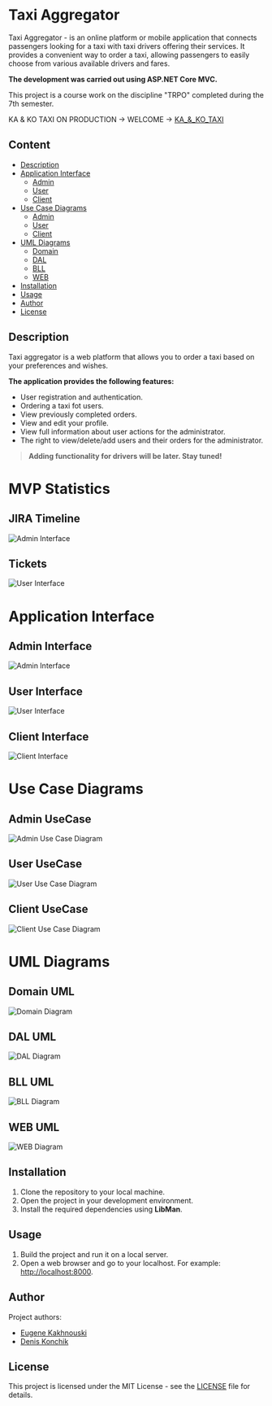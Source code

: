 # Taxi Aggregator

Taxi Aggregator - is an online platform or mobile application that connects passengers looking for a taxi with taxi drivers offering their services. It provides a convenient way to order a taxi, allowing passengers to easily choose from various available drivers and fares.

__The development was carried out using ASP.NET Core MVC.__

This project is a course work on the discipline "TRPO" completed during the 7th semester.

KA & KO TAXI ON PRODUCTION -> WELCOME -> [KA_&_KO_TAXI]([https://github.com/Kaxxa27](http://ka-ko-taxi-belarussian-aggregator.somee.com/))


## Content

- [Description](#description)
- [Application Interface](#application-interface)
  - [Admin](#admin-interface)
  - [User](#user-interface)
  - [Client](#client-interface)
- [Use Case Diagrams](#use-case-diagrams)
  - [Admin](#admin-use-case-diagram)
  - [User](#user-use-case-diagram)
  - [Client](#client-use-case-diagram)
- [UML Diagrams](#uml-diagrams)
  - [Domain](#domain-diagram)
  - [DAL](#dal-diagram)
  - [BLL](#bll-diagram)
  - [WEB](#web-diagram)
- [Installation](#installation)
- [Usage](#usage)
- [Author](#author)
- [License](#license)



## Description

Taxi aggregator is a web platform that allows you to order a taxi based on your preferences and wishes.

__The application provides the following features:__
- User registration and authentication.
- Ordering a taxi fot users.
- View previously completed orders.
- View and edit your profile.
- View full information about user actions for the administrator.
- The right to view/delete/add users and their orders for the administrator.

>__Adding functionality for drivers will be later. Stay tuned!__



# MVP Statistics

## JIRA Timeline
![Admin Interface](media/Statistic/TAXI_TIMELINE_DONE.png)

## Tickets
![User Interface](media/Statistic/TICKETS.png)

# Application Interface

## Admin Interface
![Admin Interface](media/Gifs/admin_demo.gif)

## User Interface
![User Interface](media/Gifs/user_demo.gif)

## Client Interface
![Client Interface](media/Gifs/client_demo.gif)


# Use Case Diagrams

## Admin UseCase
![Admin Use Case Diagram](media/UseCase/Admin.png)

## User UseCase
![User Use Case Diagram](media/UseCase/User.png)

## Client UseCase
![Client Use Case Diagram](media/UseCase/Client.png)


# UML Diagrams

## Domain UML
![Domain Diagram](media/UML/Domain.png)

## DAL UML
![DAL Diagram](media/UML/DAL.png)

## BLL UML
![BLL Diagram](media/UML/BLL.png)

## WEB UML
![WEB Diagram](media/UML/WEB.png)



## Installation

1. Clone the repository to your local machine.
2. Open the project in your development environment.
3. Install the required dependencies using __LibMan__.



## Usage

1. Build the project and run it on a local server.
2. Open a web browser and go to your localhost. 
    For example: [http://localhost:8000](http://localhost:8000).



## Author

Project authors: 
* [Eugene Kakhnouski](https://github.com/Kaxxa27)
* [Denis Konchik](https://github.com/denis-pptx)


## License

This project is licensed under the MIT License - see the [LICENSE](LICENSE.md) file for details.
